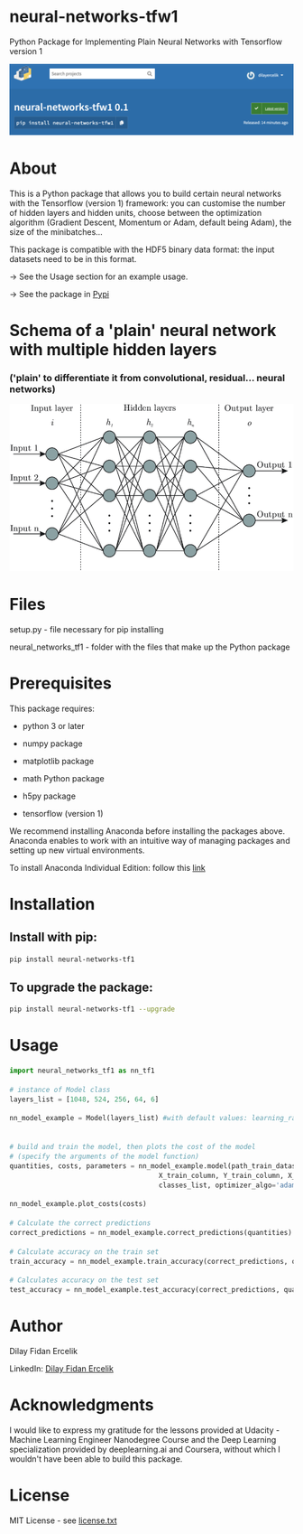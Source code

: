 # neural-networks-tfw1
Python Package for Implementing Plain Neural Networks with Tensorflow version 1

![img](https://github.com/dilayercelik/neural-networks-tfw1/blob/master/img1.png)

# About
This is a Python package that allows you to build certain neural networks with the Tensorflow (version 1) framework: you can customise the number of hidden layers and hidden units, choose between the optimization algorithm (Gradient Descent, Momentum or Adam, default being Adam), the size of the minibatches...

This package is compatible with the HDF5 binary data format: the input datasets need to be in this format.

-> See the Usage section for an example usage.

-> See the package in [Pypi](https://pypi.org/project/neural-networks-tfw1/)

# Schema of a 'plain' neural network with multiple hidden layers 

### ('plain' to differentiate it from convolutional, residual... neural networks)

![img2](https://github.com/dilayercelik/neural-networks-tfw1/blob/master/img2.png)

# Files
setup.py - file necessary for pip installing

neural_networks_tf1 - folder with the files that make up the Python package

# Prerequisites
This package requires:
- python 3 or later  

- numpy package

- matplotlib package

- math Python package

- h5py package

- tensorflow (version 1)

We recommend installing Anaconda before installing the packages above.
Anaconda enables to work with an intuitive way of managing packages and setting up new virtual environments.

To install Anaconda Individual Edition: follow this [link](https://docs.anaconda.com/anaconda/install/)


# Installation
## Install with pip:

```bash
pip install neural-networks-tf1
```

## To upgrade the package:

```bash
pip install neural-networks-tf1 --upgrade
```

# Usage

```python
import neural_networks_tf1 as nn_tf1

# instance of Model class
layers_list = [1048, 524, 256, 64, 6]

nn_model_example = Model(layers_list) #with default values: learning_rate=0.001, n_epochs=10, minibatch_size=32):


# build and train the model, then plots the cost of the model
# (specify the arguments of the model function)
quantities, costs, parameters = nn_model_example.model(path_train_dataset, path_test_dataset,
                                     X_train_column, Y_train_column, X_test_column, Y_test_column,
                                     classes_list, optimizer_algo='adam', print_cost=True)

nn_model_example.plot_costs(costs)

# Calculate the correct predictions
correct_predictions = nn_model_example.correct_predictions(quantities)

# Calculate accuracy on the train set
train_accuracy = nn_model_example.train_accuracy(correct_predictions, quantities)

# Calculates accuracy on the test set
test_accuracy = nn_model_example.test_accuracy(correct_predictions, quantities)
```


# Author
Dilay Fidan Ercelik

LinkedIn: [Dilay Fidan Ercelik](https://www.linkedin.com/in/dilay-fidan-ercelik-682675194/)

# Acknowledgments
I would like to express my gratitude for the lessons provided at Udacity - Machine Learning Engineer Nanodegree Course
and the Deep Learning specialization provided by deeplearning.ai and Coursera, without which I wouldn't have been able to build this package.

# License
MIT License - see [license.txt](https://github.com/dilayercelik/neural-networks-tfw1/blob/master/neural_networks_tfw1/license.txt)
